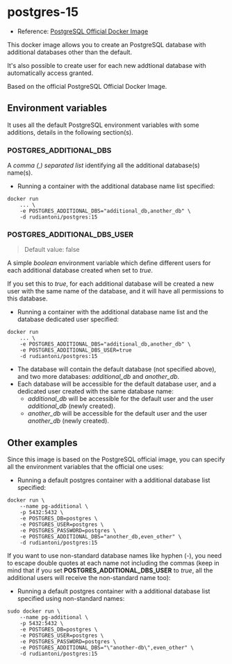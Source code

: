 # postgres-15
- Reference: [PostgreSQL Official Docker Image](https://hub.docker.com/_/postgres)

This docker image allows you to create an PostgreSQL database with additional databases other than the default.

It's also possible to create user for each new addtional database with automatically access granted.

Based on the official PostgreSQL Official Docker Image.

## Environment variables

It uses all the default PostgreSQL environment variables with some additions, details in the following section(s).

### POSTGRES_ADDITIONAL_DBS

A *comma (,) separated list* identifying all the additional database(s) name(s).

- Running a container with the additional database name list specified:
```
docker run
    ... \
    -e POSTGRES_ADDITIONAL_DBS="additional_db,another_db" \
    -d rudiantoni/postgres:15
```

### POSTGRES_ADDITIONAL_DBS_USER
> Default value: false

A simple *boolean* environment variable which define different users for each additional database created when set to *true*.

If you set this to *true*, for each additional database will be created a new user with the same name of the database, and it will have all permissions to this database.

- Running a container with the additional database name list and the database dedicated user specified:
```
docker run
    ... \
    -e POSTGRES_ADDITIONAL_DBS="additional_db,another_db" \
    -e POSTGRES_ADDITIONAL_DBS_USER=true
    -d rudiantoni/postgres:15
```
- The database will contain the default database (not specified above), and two more databases: *additional_db* and *another_db*.
- Each database will be accessible for the default database user, and a dedicated user created with the same database name:
    - *additional_db* will be accessible for the default user and the user *additional_db* (newly created).
    - *another_db* will be accessible for the default user and the user *another_db* (newly created).

## Other examples

Since this image is based on the PostgreSQL official image, you can specify all the environment variables that the official one uses:

- Running a default postgres container with a additional database list specified:
```
docker run \
    --name pg-additional \
    -p 5432:5432 \
    -e POSTGRES_DB=postgres \
    -e POSTGRES_USER=postgres \
    -e POSTGRES_PASSWORD=postgres \
    -e POSTGRES_ADDITIONAL_DBS="another_db,even_other" \
    -d rudiantoni/postgres:15
```

If you want to use non-standard database names like hyphen (-), you need to escape double quotes at each name not including the commas (keep in mind that if you set **POSTGRES_ADDITIONAL_DBS_USER** to *true*, all the additional users will receive the non-standard name too):

- Running a default postgres container with a additional database list specified using non-standard names:
```
sudo docker run \
    --name pg-additional \
    -p 5432:5432 \
    -e POSTGRES_DB=postgres \
    -e POSTGRES_USER=postgres \
    -e POSTGRES_PASSWORD=postgres \
    -e POSTGRES_ADDITIONAL_DBS="\"another-db\",even_other" \
    -d rudiantoni/postgres:15
```